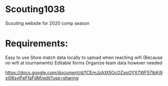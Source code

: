 # Scouting1038
Scouting website for 2020 comp season

# Requirements:
Easy to use
Store match data locally to upload when reaching wifi (Because no wifi at tournaments)
Editable forms
Organize team data however needed

https://docs.google.com/document/d/1CEmJzAXt5OcOZxpOYX7WF57lbKi9xi06svlFeFfaFdM/edit?usp=sharing
